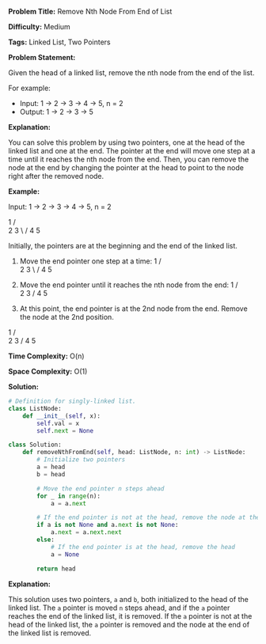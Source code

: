 **Problem Title:** Remove Nth Node From End of List

**Difficulty:** Medium

**Tags:** Linked List, Two Pointers

**Problem Statement:**

Given the head of a linked list, remove the nth node from the end of the list.

For example:

* Input: 1 -> 2 -> 3 -> 4 -> 5, n = 2
* Output: 1 -> 2 -> 3 -> 5

**Explanation:**

You can solve this problem by using two pointers, one at the head of the linked list and one at the end. The pointer at the end will move one step at a time until it reaches the nth node from the end. Then, you can remove the node at the end by changing the pointer at the head to point to the node right after the removed node.

**Example:**

Input: 1 -> 2 -> 3 -> 4 -> 5, n = 2

  1
 / \
2   3
\   /
4   5

Initially, the pointers are at the beginning and the end of the linked list.

1. Move the end pointer one step at a time:
  1
 / \
2   3
\   /
4   5

2. Move the end pointer until it reaches the nth node from the end:
  1
 / \
2   3
\/
4   5

3. At this point, the end pointer is at the 2nd node from the end. Remove the node at the 2nd position.

  1
 / \
2   3
\/
4   5

**Time Complexity:** O(n)

**Space Complexity:** O(1)

**Solution:**
```python
# Definition for singly-linked list.
class ListNode:
    def __init__(self, x):
        self.val = x
        self.next = None

class Solution:
    def removeNthFromEnd(self, head: ListNode, n: int) -> ListNode:
        # Initialize two pointers
        a = head
        b = head

        # Move the end pointer n steps ahead
        for _ in range(n):
            a = a.next

        # If the end pointer is not at the head, remove the node at the end
        if a is not None and a.next is not None:
            a.next = a.next.next
        else:
            # If the end pointer is at the head, remove the head
            a = None

        return head
```
**Explanation:**

This solution uses two pointers, `a` and `b`, both initialized to the head of the linked list. The `a` pointer is moved `n` steps ahead, and if the `a` pointer reaches the end of the linked list, it is removed. If the `a` pointer is not at the head of the linked list, the `a` pointer is removed and the node at the end of the linked list is removed.